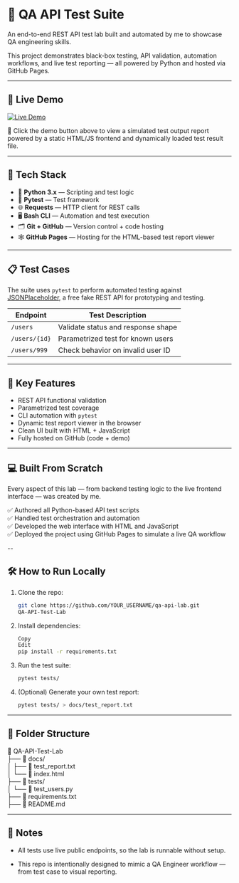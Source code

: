# 🧪 QA API Test Suite

An end-to-end REST API test lab built and automated by me to showcase QA engineering skills.  

This project demonstrates black-box testing, API validation, automation workflows, and live test reporting — all powered by Python and hosted via GitHub Pages. 

---

##  🚀  Live Demo
[![Live Demo](https://img.shields.io/badge/Demo-Click_Here-green?style=for-the-badge)](https://codemagicianequinox.github.io/QA-API-Test-Lab/)

🔹 Click the demo button above to view a simulated test output report powered by a static HTML/JS frontend and dynamically loaded test result file.

---

## 🔧 Tech Stack

- 🐍 **Python 3.x** — Scripting and test logic  
- 🧪 **Pytest** — Test framework  
- 🌐 **Requests** — HTTP client for REST calls  
- 🖥️ **Bash CLI** — Automation and test execution  
- 🗂️ **Git + GitHub** — Version control + code hosting  
- 🕸️ **GitHub Pages** — Hosting for the HTML-based test report viewer  

---

## 📋 Test Cases

The suite uses `pytest` to perform automated testing against [JSONPlaceholder](https://jsonplaceholder.typicode.com), a free fake REST API for prototyping and testing.

| Endpoint             | Test Description                  |
|----------------------|------------------------------------|
| `/users`             | Validate status and response shape |
| `/users/{id}`        | Parametrized test for known users  |
| `/users/999`         | Check behavior on invalid user ID  |

---

## 🧪 Key Features

- REST API functional validation  
- Parametrized test coverage  
- CLI automation with `pytest`  
- Dynamic test report viewer in the browser  
- Clean UI built with HTML + JavaScript  
- Fully hosted on GitHub (code + demo)

---
## 💻 Built From Scratch

Every aspect of this lab — from backend testing logic to the live frontend interface — was created by me.

✅ Authored all Python-based API test scripts  
✅ Handled test orchestration and automation  
✅ Developed the web interface with HTML and JavaScript  
✅ Deployed the project using GitHub Pages to simulate a live QA workflow

--


## 🛠 How to Run Locally 

1. Clone the repo:
   ```bash
   git clone https://github.com/YOUR_USERNAME/qa-api-lab.git
   QA-API-Test-Lab

2. Install dependencies:
   ```bash
   Copy
   Edit
   pip install -r requirements.txt

3. Run the test suite:
   ```bash
   pytest tests/

4. (Optional) Generate your own test report:
   ```bash
   pytest tests/ > docs/test_report.txt
   
---
## 📁 Folder Structure

📁 QA-API-Test-Lab  
├── 📂 docs/  
│   ├── 🧾 test_report.txt  
│   └── 📄 index.html  
├── 📂 tests/  
│   └── 🧪 test_users.py  
├── 📄 requirements.txt  
├── 📄 README.md  

---

## 📌 Notes

- All tests use live public endpoints, so the lab is runnable without setup.

- This repo is intentionally designed to mimic a QA Engineer workflow — from test case to visual reporting.
